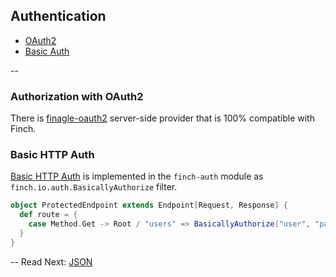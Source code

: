 ## Authentication

* [OAuth2](auth.md#authorization-with-oauth2)
* [Basic Auth](auth.md#basic-http-auth)

--

### Authorization with OAuth2

There is [finagle-oauth2](https://github.com/finagle/finagle-oauth2) server-side provider that is 100% compatible with
Finch.

### Basic HTTP Auth

[Basic HTTP Auth](http://en.wikipedia.org/wiki/Basic_access_authentication) is implemented in the `finch-auth` module as
`finch.io.auth.BasicallyAuthorize` filter.

```scala
object ProtectedEndpoint extends Endpoint[Request, Response] {
  def route = {
    case Method.Get -> Root / "users" => BasicallyAuthorize("user", "password") ! GetUsers
  }
}
```

--
Read Next: [JSON](json.md)